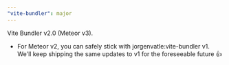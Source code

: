 ```yaml
---
"vite-bundler": major
---
```


Vite Bundler v2.0 (Meteor v3). 

- For Meteor v2, you can safely stick with jorgenvatle:vite-bundler v1. We'll keep shipping the same updates to v1 for the foreseeable future 👍
